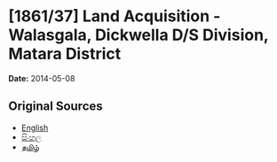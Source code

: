 # [1861/37] Land Acquisition - Walasgala, Dickwella D/S Division, Matara District

**Date:** 2014-05-08

## Original Sources

- [English](https://documents.gov.lk/view/extra-gazettes/2014/5/1861-37_E.pdf)
- [සිංහල](https://documents.gov.lk/view/extra-gazettes/2014/5/1861-37_S.pdf)
- [தமிழ்](https://documents.gov.lk/view/extra-gazettes/2014/5/1861-37_T.pdf)
